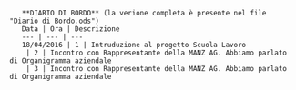 
       
       **DIARIO DI BORDO** (la verione completa è presente nel file "Diario di Bordo.ods")
       Data | Ora | Descrizione
       --- | --- | ---
       18/04/2016 | 1 | Intruduzione al progetto Scuola Lavoro 
        | 2 | Incontro con Rappresentante della MANZ AG. Abbiamo parlato di Organigramma aziendale
        | 3 | Incontro con Rappresentante della MANZ AG. Abbiamo parlato di Organigramma aziendale
